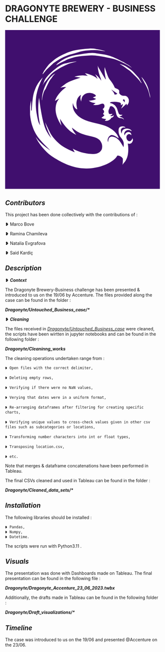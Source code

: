 
# DRAGONYTE BREWERY - BUSINESS CHALLENGE

![Dragonyte logo (Image)](dragonyte_logo.png)

## *Contributors*

This project has been done collectively with the contributions of : 

❥ Marco Bove

❥ Ramina Chamileva

❥ Natalia Evgrafova

❥ Said Kardiç


## *Description*

❥ ***Context***

The Dragonyte Brewery-Business challenge has been presented & introduced to us on the 19/06 by Accenture. The files provided along the case can be found in the folder : 

__*Dragonyte/Untouched_Business_case/\**__

❥ ***Cleaning***

The files received in <u>*Dragonyte/Untouched_Business_case*</u> were cleaned, the scripts have been wirtten in jupyter notebooks and can be found in the following folder : 

__*Dragonyte/Cleaninng_works*__

The cleaning operations undertaken range from :

    ❥ Open files with the correct delimiter, 
    
    ❥ Deleting empty rows, 
    
    ❥ Verifying if there were no NaN values,
    
    ❥ Verying that dates were in a uniform format,
    
    ❥ Re-arranging dataframes after filtering for creating specific charts,
    
    ❥ Verifying unique values to cross-check values given in other csv files such as subcategories or locations,
    
    ❥ Transforming number characters into int or float types,
    
    ❥ Transposing location.csv,
    
    ❥ etc.

Note that merges & dataframe concatenations have been performed in Tableau.

The final CSVs cleaned and used in Tableau can be found in the folder : 
    
__*Dragonyte/Cleaned_data_sets/\**__

## *Installation*

The following libraries should be installed : 
    
    ❥ Pandas,
    ❥ Numpy,
    ❥ Datetime.

The scripts were run with Python3.11 .

## *Visuals*

The presentation was done with Dashboards made on Tableau. The final presentation can be found in the following file : 
    
__*Dragonyte/Dragonyte_Accenture_23_06_2023.twbx*__

Additionally, the drafts made in Tableau can be found in the following folder : 
    
__*Dragonyte/Draft_visualizations/\**__


## *Timeline*

The case was introduced to us on the 19/06 and presented @Accenture on the 23/06.

